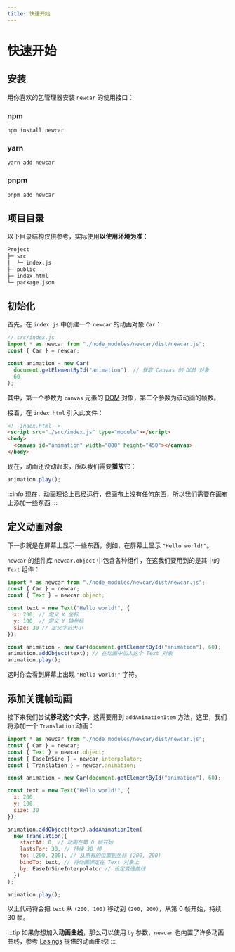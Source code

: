 ```yaml
---
title: 快速开始
---
```


# 快速开始 <Badge type="tip" text="^0.3.0" />

## 安装

用你喜欢的包管理器安装 `newcar` 的使用接口：

### npm

```shell
npm install newcar
```

### yarn

```shell
yarn add newcar
```

### pnpm

```shell
pnpm add newcar
```

## 项目目录

以下目录结构仅供参考，实际使用**以使用环境为准**：

```txt
Project
├─ src
│  └─ index.js
├─ public
├─ index.html
└─ package.json
```

## 初始化

首先，在 `index.js` 中创建一个 `newcar` 的动画对象 `Car`：

```javascript
// src/index.js
import * as newcar from "./node_modules/newcar/dist/newcar.js";
const { Car } = newcar;

const animation = new Car(
  document.getElementById("animation"), // 获取 Canvas 的 DOM 对象
  60
);
```

其中，第一个参数为 `canvas` 元素的 [DOM](https://developer.mozilla.org/zh-CN/docs/Web/API/Document_Object_Model/Introduction) 对象，第二个参数为该动画的帧数。

接着，在 `index.html` 引入此文件：

```html
<!--index.html-->
<script src="./src/index.js" type="module"></script>
<body>
  <canvas id="animation" width="800" height="450"></canvas>
</body>
```

现在，动画还没动起来，所以我们需要**播放**它：

```javascript
animation.play();
```

:::info
现在，动画理论上已经运行，但画布上没有任何东西，所以我们需要在画布上添加一些东西
:::

## 定义动画对象

下一步就是在屏幕上显示一些东西，例如，在屏幕上显示 `"Hello world!"`。

`newcar` 的组件库 `newcar.object` 中包含各种组件，在这我们要用到的是其中的 `Text` 组件：

```javascript
import * as newcar from "./node_modules/newcar/dist/newcar.js";
const { Car } = newcar;
const { Text } = newcar.object;

const text = new Text("Hello world!", {
  x: 200, // 定义 X 坐标
  y: 100, // 定义 Y 轴坐标
  size: 30 // 定义字符大小
});

const animation = new Car(document.getElementById("animation"), 60);
animation.addObject(text); // 在动画中加入这个 Text 对象
animation.play();
```

这时你会看到屏幕上出现 `"Hello world!"` 字符。

<!-- ?> Text的更多参数以及更多组件，请参见[组件列表](/api/objects/object-all.md) -->

## 添加关键帧动画

接下来我们尝试**移动这个文字**，这需要用到 `addAnimationItem` 方法，这里，我们将添加一个 `Translation` 动画：

```javascript
import * as newcar from "./node_modules/newcar/dist/newcar.js";
const { Car } = newcar;
const { Text } = newcar.object;
const { EaseInSine } = newcar.interpolator;
const { Translation } = newcar.animation;

const animation = new Car(document.getElementById("animation"), 60);

const text = new Text("Hello world!", {
  x: 200,
  y: 100,
  size: 30
});

animation.addObject(text).addAnimationItem(
  new Translation({
    startAt: 0, // 动画在第 0 帧开始
    lastsFor: 30, // 持续 30 帧
    to: [200, 200], // 从原有的位置到坐标 (200, 200)
    bindTo: text, // 将动画绑定在 Text 对象上
    by: EaseInSineInterpolator // 设定变速曲线
  })
);

animation.play();
```

以上代码将会把 `text` 从 `(200, 100)` 移动到 `(200, 200)`，从第 0 帧开始，持续 30 帧。

<!-- 运行效果: <iframe height="500" width="800" src="../../demos/begin"></iframe> -->

:::tip
如果你想加入**动画曲线**，那么可以使用 `by` 参数，`newcar` 也内置了许多动画曲线，参考 [Easings](https://easings.net/) 提供的动画曲线!
:::

<!-- <iframe height="500px" src="https://easings.net/"></iframe> -->

<!-- ?> 更多关键帧动画，请参阅[动画列表](api/animations/animation-all.md) -->
